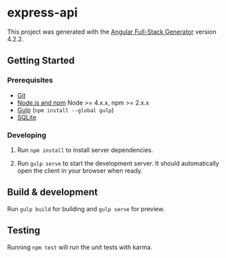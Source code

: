 # express-api

This project was generated with the [Angular Full-Stack Generator](https://github.com/DaftMonk/generator-angular-fullstack) version 4.2.2.

## Getting Started

### Prerequisites

- [Git](https://git-scm.com/)
- [Node.js and npm](nodejs.org) Node >= 4.x.x, npm >= 2.x.x
- [Gulp](http://gulpjs.com/) (`npm install --global gulp`)
- [SQLite](https://www.sqlite.org/quickstart.html)

### Developing

1. Run `npm install` to install server dependencies.

2. Run `gulp serve` to start the development server. It should automatically open the client in your browser when ready.

## Build & development

Run `gulp build` for building and `gulp serve` for preview.

## Testing

Running `npm test` will run the unit tests with karma.
